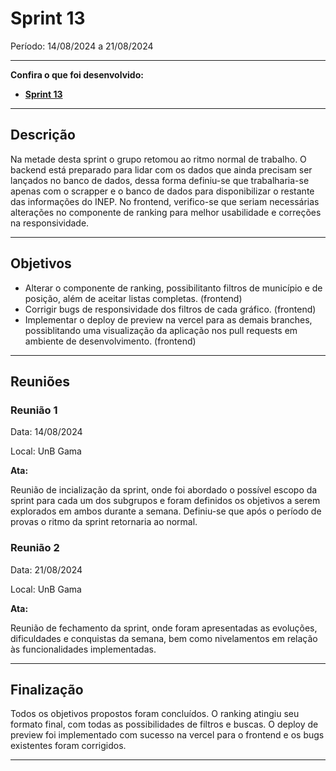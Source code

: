 # Sprint 13

Período: 14/08/2024 a 21/08/2024

---

**Confira o que foi desenvolvido:**

- **[Sprint 13](https://github.com/unb-mds/2024-1-EducaMinas-frontend/milestone/14?closed=1)**

---

## Descrição

Na metade desta sprint o grupo retomou ao ritmo normal de trabalho. O backend está preparado para lidar com os dados que ainda precisam ser lançados no banco de dados, dessa forma definiu-se que trabalharia-se apenas com o scrapper e o banco de dados para disponibilizar o restante das informações do INEP. No frontend, verifico-se que seriam necessárias alterações no componente de ranking para melhor usabilidade e correções na responsividade.

---

## Objetivos

- Alterar o componente de ranking, possibilitanto filtros de município e de posição, além de aceitar listas completas. (frontend)
- Corrigir bugs de responsividade dos filtros de cada gráfico. (frontend)
- Implementar o deploy de preview na vercel para as demais branches, possiblitando uma visualização da aplicação nos pull requests em ambiente de desenvolvimento. (frontend)

---

## Reuniões

### Reunião 1

Data: 14/08/2024

Local: UnB Gama

**Ata:**

Reunião de incialização da sprint, onde foi abordado o possível escopo da sprint para cada um dos subgrupos e foram definidos os objetivos a serem explorados em ambos durante a semana. Definiu-se que após o período de provas o ritmo da sprint retornaria ao normal.

### Reunião 2


Data: 21/08/2024

Local: UnB Gama

**Ata:**

Reunião de fechamento da sprint, onde foram apresentadas as evoluções, dificuldades e conquistas da semana, bem como nivelamentos em relação às funcionalidades implementadas.

---

## Finalização
Todos os objetivos propostos foram concluídos. O ranking atingiu seu formato final, com todas as possibilidades de filtros e buscas. O deploy de preview foi implementado com sucesso na vercel para o frontend e os bugs existentes foram corrigidos.

---
